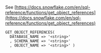 See [https://docs.snowflake.com/en/sql-reference/functions/get_object_references](https://docs.snowflake.com/en/sql-reference/functions/get_object_references)
```
GET_OBJECT_REFERENCES(
  DATABASE_NAME => '<string>'
  , SCHEMA_NAME => '<string>'
  , OBJECT_NAME => '<string>' )
```
